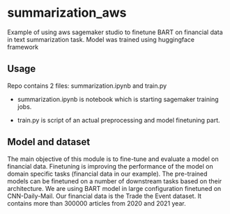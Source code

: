 # summarization_aws

Example of using aws sagemaker studio to finetune BART on financial data in text summarization task.
Model was trained using huggingface framework

## Usage

Repo contains 2 files: summarization.ipynb and train.py

- summarization.ipynb is notebook which is starting sagemaker training jobs.

- train.py is script of an actual preprocessing and model finetuning part.

## Model and dataset

The main objective of this module is to fine-tune and evaluate a model on financial data. 
Finetuning is improving the performance of the model on domain specific tasks (financial data in our example). 
The pre-trained models can be finetuned on a number of downstream tasks based on their architecture.
We are using BART model in large configuration finetuned on CNN-Daily-Mail.
Our financial data is the Trade the Event dataset.
It contains more than 300000 articles from 2020 and 2021 year.
